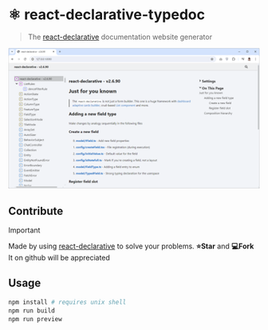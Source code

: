 # ⚛️ react-declarative-typedoc

> The [react-declarative](https://github.com/react-declarative/react-declarative) documentation website generator

![screenshot](./assets/screenshot.png)

## Contribute

> [!IMPORTANT]
> Made by using [react-declarative](https://github.com/react-declarative/react-declarative) to solve your problems. **⭐Star** and **💻Fork** It on github will be appreciated

## Usage

```bash
npm install # requires unix shell
npm run build
npm run preview
```

